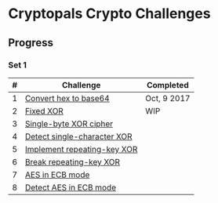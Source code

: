 # Cryptopals Crypto Challenges

## Progress

### Set 1

| #    | Challenge                                | Completed   |
| ---- | ---------------------------------------- | ----------- |
| 1    | [Convert hex to base64](https://cryptopals.com/sets/1/challenges/1) | Oct, 9 2017 |
| 2    | [Fixed XOR](https://cryptopals.com/sets/1/challenges/2) | WIP         |
| 3    | [Single-byte XOR cipher](https://cryptopals.com/sets/1/challenges/3) |             |
| 4    | [Detect single-character XOR](https://cryptopals.com/sets/1/challenges/4) |             |
| 5    | [Implement repeating-key XOR](https://cryptopals.com/sets/1/challenges/5) |             |
| 6    | [Break repeating-key XOR](https://cryptopals.com/sets/1/challenges/6) |             |
| 7    | [AES in ECB mode](https://cryptopals.com/sets/1/challenges/7) |             |
| 8    | [Detect AES in ECB mode](https://cryptopals.com/sets/1/challenges/8) |             |


